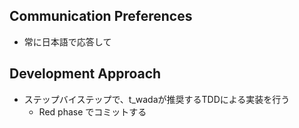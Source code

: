 ## Communication Preferences
- 常に日本語で応答して

## Development Approach
- ステップバイステップで、t_wadaが推奨するTDDによる実装を行う
    - Red phase でコミットする
